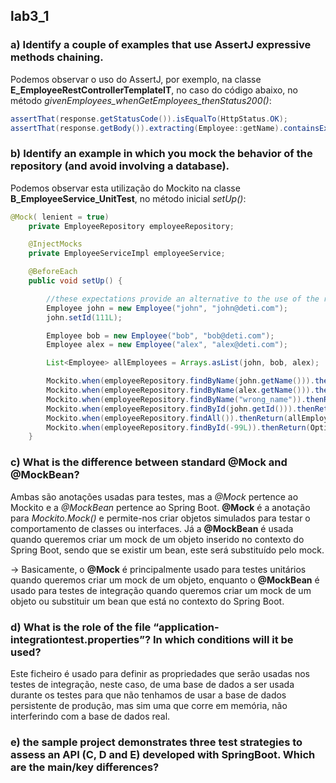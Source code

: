 ## lab3_1

### a) Identify a couple of examples that use AssertJ expressive methods chaining.

Podemos observar o uso do AssertJ, por exemplo, na classe **E_EmployeeRestControllerTemplateIT**, no caso do código abaixo, no método *givenEmployees_whenGetEmployees_thenStatus200()*:
    
``` java
assertThat(response.getStatusCode()).isEqualTo(HttpStatus.OK);
assertThat(response.getBody()).extracting(Employee::getName).containsExactly("bob", "alex");
```

### b) Identify an example in which you mock the behavior of the repository (and avoid involving a database).

Podemos observar esta utilização do Mockito na classe **B_EmployeeService_UnitTest**, no método inicial *setUp()*:
    
``` java
@Mock( lenient = true)
    private EmployeeRepository employeeRepository;

    @InjectMocks
    private EmployeeServiceImpl employeeService;

    @BeforeEach
    public void setUp() {

        //these expectations provide an alternative to the use of the repository
        Employee john = new Employee("john", "john@deti.com");
        john.setId(111L);

        Employee bob = new Employee("bob", "bob@deti.com");
        Employee alex = new Employee("alex", "alex@deti.com");

        List<Employee> allEmployees = Arrays.asList(john, bob, alex);

        Mockito.when(employeeRepository.findByName(john.getName())).thenReturn(john);
        Mockito.when(employeeRepository.findByName(alex.getName())).thenReturn(alex);
        Mockito.when(employeeRepository.findByName("wrong_name")).thenReturn(null);
        Mockito.when(employeeRepository.findById(john.getId())).thenReturn(Optional.of(john));
        Mockito.when(employeeRepository.findAll()).thenReturn(allEmployees);
        Mockito.when(employeeRepository.findById(-99L)).thenReturn(Optional.empty());
    }
``` 

### c) What is the difference between standard @Mock and @MockBean?

Ambas são anotações usadas para testes, mas a *@Mock* pertence ao Mockito e a *@MockBean* pertence ao Spring Boot. 
**@Mock** é a anotação para *Mockito.Mock()* e permite-nos criar objetos simulados para testar o comportamento de classes ou interfaces. Já a **@MockBean** é usada quando queremos criar um mock de um objeto inserido no contexto do Spring Boot, sendo que se existir um bean, este será substituído pelo mock.

-> Basicamente, o **@Mock** é principalmente usado para testes unitários quando queremos criar um mock de um objeto, enquanto o **@MockBean** é usado para testes de integração quando queremos criar um mock de um objeto ou substituir um bean que está no contexto do Spring Boot.

### d) What is the role of the file “application-integrationtest.properties”? In which conditions will it be used?

Este ficheiro é usado para definir as propriedades que serão usadas nos testes de integração, neste caso, de uma base de dados a ser usada durante os testes para que não tenhamos de usar a base de dados persistente de produção, mas sim uma que corre em memória, não interferindo com a base de dados real.

### e) the sample project demonstrates three test strategies to assess an API (C, D and E) developed with SpringBoot. Which are the main/key differences? 


